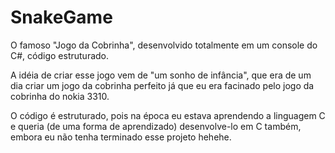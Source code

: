 # SnakeGame
O famoso "Jogo da Cobrinha", desenvolvido totalmente em um console do C#, código estruturado.

A idéia de criar esse jogo vem de "um sonho de infância", que era de um dia criar um jogo da cobrinha perfeito já que eu era facinado pelo jogo da cobrinha do nokia 3310.

O código é estruturado, pois na época eu estava aprendendo a linguagem C e queria (de uma forma de aprendizado) desenvolve-lo em C também, embora eu não tenha terminado esse projeto hehehe.


